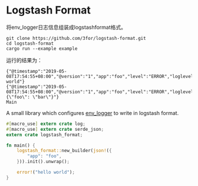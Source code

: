 # Logstash Format

将env_logger日志信息组装成logstashformat格式。

```
git clone https://github.com/3for/logstash-format.git
cd logstash-format
cargo run --example example
```

运行的结果为：
```
{"@timestamp":"2019-05-08T17:54:55+08:00","@version":"1","app":"foo","level":"ERROR","loglevel":"ERROR","message":"hello world"}
{"@timestamp":"2019-05-08T17:54:55+08:00","@version":"1","app":"foo","level":"ERROR","loglevel":"ERROR","message":"{\"foo\": \"bar\"}"}
Main
```

A small library which configures [env_logger](http://rust-lang-nursery.github.io/log/env_logger/) to write in logstash format.

```rust
#[macro_use] extern crate log;
#[macro_use] extern crate serde_json;
extern crate logstash_format;

fn main() {
    logstash_format::new_builder(json!({
        "app": "foo",
    })).init().unwrap();

    error!("hello world");
}
```
